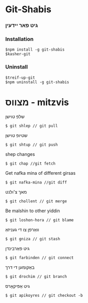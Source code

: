 # Git-Shabis
###  גיט פאר יידעין

### Installation
```
$npm install -g git-shabis
$kasher-git
```
### Uninstall
```
$treif-up-git
$npm uninstall -g git-shabis
```
# מצווס - mitzvis
שלפ טוישן
```
$ git shlep // git pull
```
שטיופ טוישן
```
$ git shtup // git push
```
shep changes
```
$ git chap //git fetch
```
Get nafka mina of different girsas
```
$ git nafka-mina //git diff
```
מאך צ'ולנט
```
$ git chollent // git merge
```
Be malshin to other yiddin
```
$ git loshon-hora // git blame
```
וואַרפן צו די געניזאַ
```
$ git gniza // git stash
```
גיט פאַרבינדן
```
$ git farbinden // git connect
```
באַקומען די דרך 
```
$ git drochim // git branch
```
גיט אַפּיקאָרס
```
$ git apikoyres // git checkout -b
```
